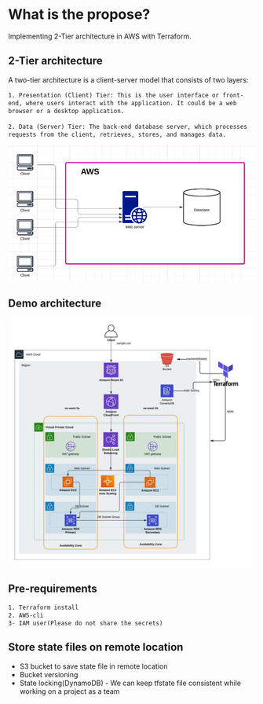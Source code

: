 # What is the propose?
Implementing 2-Tier architecture in AWS with Terraform.

## 2-Tier architecture
A two-tier architecture is a client-server model that consists of two layers:

    1. Presentation (Client) Tier: This is the user interface or front-end, where users interact with the application. It could be a web browser or a desktop application.

    2. Data (Server) Tier: The back-end database server, which processes requests from the client, retrieves, stores, and manages data.

![2-Tier architecture](images/2-tier-architecture.png)

## Demo architecture

![main architecture](images/architecture.jpeg)

## Pre-requirements
    1. Terraform install
    2. AWS-cli
    3- IAM user(Please do not share the secrets)

## Store state files on remote location
* S3 bucket to save state file in remote location
* Bucket versioning
* State locking(DynamoDB) - We can keep tfstate file consistent while working on a project as a team



